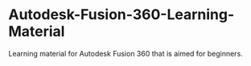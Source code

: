 # Autodesk-Fusion-360-Learning-Material
Learning material for Autodesk Fusion 360 that is aimed for beginners.
